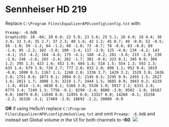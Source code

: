 # Sennheiser HD 219
Replace `C:\Program Files\EqualizerAPO\config\config.txt` with:
```
Preamp: -6.0dB
GraphicEQ: 10 -84; 20 6.0; 22 5.8; 23 5.6; 25 5.1; 26 4.9; 28 4.4; 30 3.9; 32 3.4; 35 2.7; 37 2.3; 40 1.6; 42 1.2; 45 0.7; 49 -0.0; 52 -0.5; 56 -1.0; 59 -1.2; 64 -1.2; 68 -1.0; 73 -0.7; 78 -0.6; 83 -0.8; 89 -1.4; 95 -2.2; 102 -3.0; 109 -3.4; 117 -3.9; 125 -4.0; 134 -4.2; 143 -4.1; 153 -4.2; 164 -4.6; 175 -4.1; 188 -4.2; 201 -3.6; 215 -2.9; 230 -2.6; 246 -2.6; 263 -2.4; 282 -1.7; 301 -0.8; 323 0.1; 345 0.9; 369 1.2; 395 1.3; 423 1.6; 452 1.9; 484 1.8; 518 1.5; 554 1.3; 593 1.3; 635 1.4; 679 1.9; 726 2.7; 777 2.8; 832 2.0; 890 1.1; 952 0.4; 1019 -0.0; 1090 0.3; 1167 1.1; 1248 2.0; 1336 2.7; 1429 3.2; 1529 3.8; 1636 2.8; 1751 0.6; 1873 0.1; 2004 0.2; 2145 0.5; 2295 0.9; 2455 1.5; 2627 1.6; 2811 1.7; 3008 1.9; 3219 1.7; 3444 1.5; 3685 0.9; 3943 0.2; 4219 -1.4; 4514 -1.4; 4830 0.1; 5168 2.0; 5530 1.9; 5917 2.2; 6331 2.8; 6775 3.4; 7249 1.3; 7756 -0.1; 8299 -2.4; 8880 -3.0; 9502 -1.0; 10167 0.0; 10879 0.0; 11640 0.0; 12455 0.0; 13327 0.0; 14260 -0.1; 15258 -2.2; 16326 -3.1; 17469 -2.9; 18692 -2.2; 20000 -0.9
```
**OR** if using HeSuVi replace `C:\Program Files\EqualizerAPO\config\HeSuVi\eq.txt` and omit `Preamp: -6.0dB` and instead set Global volume in the UI for both channels to **-60**.
![](https://raw.githubusercontent.com/jaakkopasanen/AutoEq/master/results/Sonoma%20Model%20One/innerfidelity/onear/Sennheiser%20HD%20219/Sennheiser%20HD%20219.png)